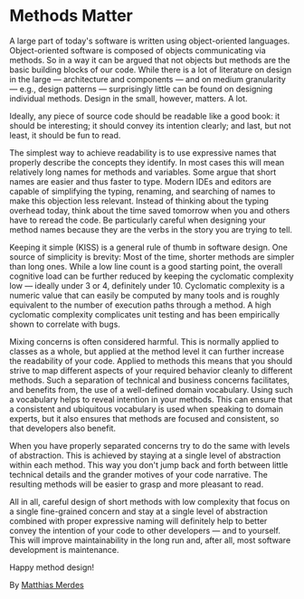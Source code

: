 # Methods Matter

A large part of today's software is written using object-oriented languages. Object-oriented software is composed of objects communicating via methods. So in a way it can be argued that not objects but methods are the basic building blocks of our code. While there is a lot of literature on design in the large — architecture and components — and on medium granularity — e.g., design patterns — surprisingly little can be found on designing individual methods. Design in the small, however, matters. A lot.

Ideally, any piece of source code should be readable like a good book: it should be interesting; it should convey its intention clearly; and last, but not least, it should be fun to read.

The simplest way to achieve readability is to use expressive names that properly describe the concepts they identify. In most cases this will mean relatively long names for methods and variables. Some argue that short names are easier and thus faster to type. Modern IDEs and editors are capable of simplifying the typing, renaming, and searching of names to make this objection less relevant. Instead of thinking about the typing overhead today, think about the time saved tomorrow when you and others have to reread the code. Be particularly careful when designing your method names because they are the verbs in the story you are trying to tell.

Keeping it simple (KISS) is a general rule of thumb in software design. One source of simplicity is brevity: Most of the time, shorter methods are simpler than long ones. While a low line count is a good starting point, the overall cognitive load can be further reduced by keeping the cyclomatic complexity low — ideally under 3 or 4, definitely under 10. Cyclomatic complexity is a numeric value that can easily be computed by many tools and is roughly equivalent to the number of execution paths through a method. A high cyclomatic complexity complicates unit testing and has been empirically shown to correlate with bugs.

Mixing concerns is often considered harmful. This is normally applied to classes as a whole, but applied at the method level it can further increase the readability of your code. Applied to methods this means that you should strive to map different aspects of your required behavior cleanly to different methods. Such a separation of technical and business concerns facilitates, and benefits from, the use of a well-defined domain vocabulary. Using such a vocabulary helps to reveal intention in your methods. This can ensure that a consistent and ubiquitous vocabulary is used when speaking to domain experts, but it also ensures that methods are focused and consistent, so that developers also benefit.

When you have properly separated concerns try to do the same with levels of abstraction. This is achieved by staying at a single level of abstraction within each method. This way you don't jump back and forth between little technical details and the grander motives of your code narrative. The resulting methods will be easier to grasp and more pleasant to read.

All in all, careful design of short methods with low complexity that focus on a single fine-grained concern and stay at a single level of abstraction combined with proper expressive naming will definitely help to better convey the intention of your code to other developers — and to yourself. This will improve maintainability in the long run and, after all, most software development is maintenance.

Happy method design!

By [Matthias Merdes](http://programmer.97things.oreilly.com/wiki/index.php/Matthias_Merdes)
